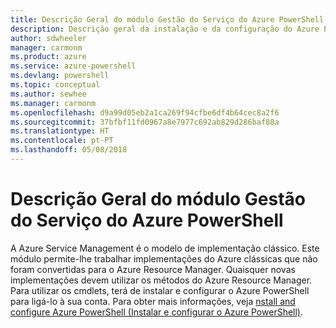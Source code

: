 ```yaml
---
title: Descrição Geral do módulo Gestão do Serviço do Azure PowerShell | Microsoft Docs
description: Descrição geral da instalação e da configuração do Azure PowerShell.
author: sdwheeler
manager: carmonm
ms.product: azure
ms.service: azure-powershell
ms.devlang: powershell
ms.topic: conceptual
ms.author: sewhee
ms.manager: carmonm
ms.openlocfilehash: d9a99d05eb2a1ca269f94cfbe6df4b64cec8a2f6
ms.sourcegitcommit: 37bfbf11fd0967a8e7977c692ab829d286baf88a
ms.translationtype: HT
ms.contentlocale: pt-PT
ms.lasthandoff: 05/08/2018
---
```

# <a name="overview-of-the-azure-powershell-service-management-module"></a>Descrição Geral do módulo Gestão do Serviço do Azure PowerShell

A Azure Service Management é o modelo de implementação clássico. Este módulo permite-lhe trabalhar implementações do Azure clássicas que não foram convertidas para o Azure Resource Manager. Quaisquer novas implementações devem utilizar os métodos do Azure Resource Manager. Para utilizar os cmdlets, terá de instalar e configurar o Azure PowerShell para ligá-lo à sua conta. Para obter mais informações, veja [nstall and configure Azure PowerShell (Instalar e configurar o Azure PowerShell)](install-azure-ps.md).
